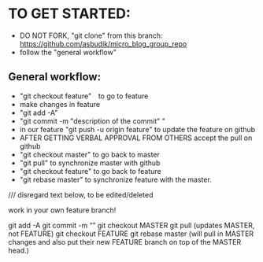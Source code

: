 # TO GET STARTED:
* DO NOT FORK, "git clone" from this branch: https://github.com/asbudik/micro_blog_group_repo
* follow the "general workflow"


## General workflow: 

* "git checkout feature"  to go to feature
*  make changes in feature 
*  "git add -A"
*  "git commit -m "description of the commit" "
*  in our feature "git push -u origin feature" to update the feature on github 
*  AFTER GETTING VERBAL APPROVAL FROM OTHERS accept the pull on github 
*  "git checkout master" to go back to master 
*  "git pull" to synchronize master with github 
*  "git checkout feature" to go back to feature
*  "git rebase master" to synchronize feature with the master.








/// disregard text below, to be edited/deleted

work in your own feature branch!

git add -A
git commit -m “”
git checkout MASTER
git pull (updates MASTER, not FEATURE)
git checkout FEATURE
git rebase master (will pull in MASTER changes and also put their new FEATURE branch on top of the MASTER head.)
